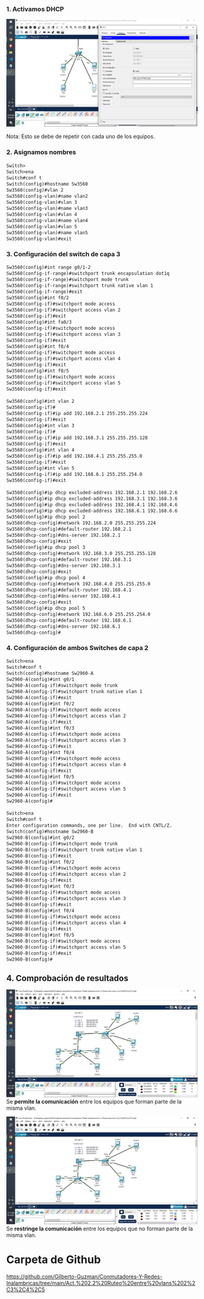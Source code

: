 
### 1. Activamos DHCP

![](imgs/capture_1.jpeg)

Nota: Esto se debe de repetir con cada uno de los equipos.

### 2. Asignamos nombres

    Switch>
    Switch>ena
    Switch#conf t
    Switch(config)#hostname Sw3560
    Sw3560(config)#vlan 2
    Sw3560(config-vlan)#name vlan2
    Sw3560(config-vlan)#vlan 3
    Sw3560(config-vlan)#name vlan3
    Sw3560(config-vlan)#vlan 4
    Sw3560(config-vlan)#name vlan4
    Sw3560(config-vlan)#vlan 5
    Sw3560(config-vlan)#name vlan5
    Sw3560(config-vlan)#exit

### 3. Configuración del switch de capa 3

    Sw3560(config)#int range g0/1-2
    Sw3560(config-if-range)#switchport trunk encapsulation dot1q
    Sw3560(config-if-range)#switchport mode trunk
    Sw3560(config-if-range)#switchport trunk native vlan 1
    Sw3560(config-if-range)#exit
    Sw3560(config)#int f0/2
    Sw3560(config-if)#switchport mode access
    Sw3560(config-if)#switchport access vlan 2
    Sw3560(config-if)#exit
    Sw3560(config)#int fa0/3
    Sw3560(config-if)#switchport mode access
    Sw3560(config-if)#switchport access vlan 3
    Sw3560(config-if)#exit
    Sw3560(config)#int f0/4
    Sw3560(config-if)#switchport mode access
    Sw3560(config-if)#switchport access vlan 4
    Sw3560(config-if)#exit
    Sw3560(config)#int f0/5
    Sw3560(config-if)#switchport mode access
    Sw3560(config-if)#switchport access vlan 5
    Sw3560(config-if)#exit

    Sw3560(config)#int vlan 2
    Sw3560(config-if)#
    Sw3560(config-if)#ip add 192.168.2.1 255.255.255.224
    Sw3560(config-if)#exit
    Sw3560(config)#int vlan 3
    Sw3560(config-if)#
    Sw3560(config-if)#ip add 192.168.3.1 255.255.255.128
    Sw3560(config-if)#exit
    Sw3560(config)#int vlan 4
    Sw3560(config-if)#ip add 192.168.4.1 255.255.255.0
    Sw3560(config-if)#exit
    Sw3560(config)#int vlan 5
    Sw3560(config-if)#ip add 192.168.6.1 255.255.254.0
    Sw3560(config-if)#exit

    Sw3560(config)#ip dhcp excluded-address 192.168.2.1 192.168.2.6
    Sw3560(config)#ip dhcp excluded-address 192.168.3.1 192.168.3.6
    Sw3560(config)#ip dhcp excluded-address 192.168.4.1 192.168.4.6
    Sw3560(config)#ip dhcp excluded-address 192.168.6.1 192.168.6.6
    Sw3560(config)#ip dhcp pool 2
    Sw3560(dhcp-config)#network 192.168.2.0 255.255.255.224
    Sw3560(dhcp-config)#default-router 192.168.2.1
    Sw3560(dhcp-config)#dns-server 192.168.2.1
    Sw3560(dhcp-config)#exit
    Sw3560(config)#ip dhcp pool 3
    Sw3560(dhcp-config)#network 192.168.3.0 255.255.255.128
    Sw3560(dhcp-config)#default-router 192.168.3.1
    Sw3560(dhcp-config)#dns-server 192.168.3.1
    Sw3560(dhcp-config)#exit
    Sw3560(config)#ip dhcp pool 4
    Sw3560(dhcp-config)#network 192.168.4.0 255.255.255.0
    Sw3560(dhcp-config)#default-router 192.168.4.1
    Sw3560(dhcp-config)#dns-server 192.168.4.1
    Sw3560(dhcp-config)#exit
    Sw3560(config)#ip dhcp pool 5
    Sw3560(dhcp-config)#network 192.168.6.0 255.255.254.0
    Sw3560(dhcp-config)#default-router 192.168.6.1
    Sw3560(dhcp-config)#dns-server 192.168.6.1
    Sw3560(dhcp-config)#

### 4. Configuración de ambos Switches de capa 2

    Switch>ena
    Switch#conf t
    Switch(config)#hostname Sw2960-A
    Sw2960-A(config)#int g0/1
    Sw2960-A(config-if)#switchport mode trunk
    Sw2960-A(config-if)#switchport trunk native vlan 1
    Sw2960-A(config-if)#exit
    Sw2960-A(config)#int f0/2
    Sw2960-A(config-if)#switchport mode access
    Sw2960-A(config-if)#switchport access vlan 2
    Sw2960-A(config-if)#exit
    Sw2960-A(config)#int f0/3
    Sw2960-A(config-if)#switchport mode access
    Sw2960-A(config-if)#switchport access vlan 3
    Sw2960-A(config-if)#exit
    Sw2960-A(config)#int f0/4
    Sw2960-A(config-if)#switchport mode access
    Sw2960-A(config-if)#switchport access vlan 4
    Sw2960-A(config-if)#exit
    Sw2960-A(config)#int f0/5
    Sw2960-A(config-if)#switchport mode access
    Sw2960-A(config-if)#switchport access vlan 5
    Sw2960-A(config-if)#exit
    Sw2960-A(config)#

    Switch>ena
    Switch#conf t
    Enter configuration commands, one per line.  End with CNTL/Z.
    Switch(config)#hostname Sw2960-B
    Sw2960-B(config)#int g0/2
    Sw2960-B(config-if)#switchport mode trunk
    Sw2960-B(config-if)#switchport trunk native vlan 1
    Sw2960-B(config-if)#exit
    Sw2960-B(config)#int f0/2
    Sw2960-B(config-if)#switchport mode access
    Sw2960-B(config-if)#switchport access vlan 2
    Sw2960-B(config-if)#exit
    Sw2960-B(config)#int f0/3
    Sw2960-B(config-if)#switchport mode access
    Sw2960-B(config-if)#switchport access vlan 3
    Sw2960-B(config-if)#exit
    Sw2960-B(config)#int f0/4
    Sw2960-B(config-if)#switchport mode access
    Sw2960-B(config-if)#switchport access vlan 4
    Sw2960-B(config-if)#exit
    Sw2960-B(config)#int f0/5
    Sw2960-B(config-if)#switchport mode access
    Sw2960-B(config-if)#switchport access vlan 5
    Sw2960-B(config-if)#exit
    Sw2960-B(config)#

## 4. Comprobación de resultados

![](imgs/capture_2.jpeg)
Se **permite la comunicación** entre los equipos que forman parte de la misma vlan.

![](imgs/capture_3.jpeg)
Se **restringe la comunicación** entre los equipos que no forman parte de la misma vlan.

# Carpeta de Github

https://github.com/Gilberto-Guzman/Conmutadores-Y-Redes-Inalambricas/tree/main/Act.%202.2%20Ruteo%20entre%20vlans%202%2C3%2C4%2C5
